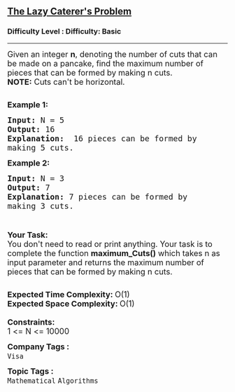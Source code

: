 <h2><a href="https://www.geeksforgeeks.org/problems/the-lazy-caterers-problem2527/1?page=2&difficulty=School,Basic&status=unsolved&sortBy=submissions">The Lazy Caterer's Problem</a></h2><h3>Difficulty Level : Difficulty: Basic</h3><hr><div class="problems_problem_content__Xm_eO"><p><span style="font-size:18px">Given an integer <strong>n</strong>, denoting the number of cuts that can be made on a pancake, find the maximum number of pieces that can be formed by making n&nbsp;cuts.<br>
<strong>NOTE:</strong>&nbsp;Cuts can't be horizontal.</span><br>
&nbsp;</p>

<p><span style="font-size:18px"><strong>Example 1:</strong></span></p>

<pre><span style="font-size:18px"><strong>Input: </strong>N = 5
<strong>Output: </strong>16
<strong>Explanation:  </strong>16 pieces can be formed by
making 5 cuts.</span>
</pre>

<p><span style="font-size:18px"><strong>Example 2:</strong></span></p>

<pre><strong><span style="font-size:18px">Input: </span></strong><span style="font-size:18px">N = 3
<strong>Output: </strong>7
<strong>Explanation: </strong>7 pieces can be formed by 
making 3 cuts.</span>
</pre>

<p>&nbsp;</p>

<p><span style="font-size:18px"><strong>Your Task:&nbsp;</strong><br>
You don't need to read or print anything. Your task is to complete the function&nbsp;<strong>maximum_Cuts()</strong>&nbsp;which takes n as input parameter and returns the maximum number of pieces that can be formed by making n cuts.</span><br>
&nbsp;</p>

<p><span style="font-size:18px"><strong>Expected Time Complexity:&nbsp;</strong>O(1)<br>
<strong>Expected Space Complexity:&nbsp;</strong>O(1)<br>
<br>
<strong>Constraints:</strong><br>
1 &lt;= N &lt;= 10000</span></p>
</div><p><span style=font-size:18px><strong>Company Tags : </strong><br><code>Visa</code>&nbsp;<br><p><span style=font-size:18px><strong>Topic Tags : </strong><br><code>Mathematical</code>&nbsp;<code>Algorithms</code>&nbsp;